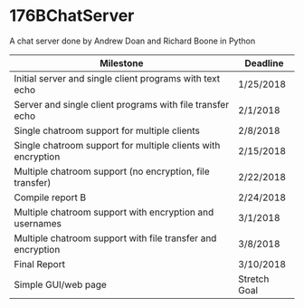 # 176BChatServer
A chat server done by Andrew Doan and Richard Boone in Python


| Milestone                                                    | Deadline     |
|--------------------------------------------------------------|--------------|
| Initial server and single client programs with text echo     | 1/25/2018    |
| Server and single client programs with file transfer echo    | 2/1/2018     |
| Single chatroom support for multiple clients                 | 2/8/2018     |
| Single chatroom support for multiple clients with encryption | 2/15/2018    |
| Multiple chatroom support (no encryption, file transfer)     | 2/22/2018    |
| Compile report B                                             | 2/24/2018    |
| Multiple chatroom support with encryption and usernames      | 3/1/2018     |
| Multiple chatroom support with file transfer and encryption  | 3/8/2018     |
| Final Report                                                 | 3/10/2018    |
| Simple GUI/web page                                          | Stretch Goal |
